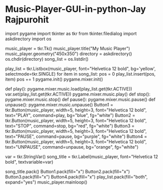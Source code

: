 # Music-Player-GUI-in-python-Jay Rajpurohit
import pygame
import tkinter as tkr
from tkinter.filedialog import askdirectory
import os

music_player = tkr.Tk()
music_player.title("My Music Player")
music_player.geometry("450x350")
directory = askdirectory()
os.chdir(directory)
song_list = os.listdir()

play_list = tkr.Listbox(music_player, font="Helvetica 12 bold", bg='yellow', selectmode=tkr.SINGLE)
for item in song_list:
    pos = 0
    play_list.insert(pos, item)
    pos += 1
pygame.init()
pygame.mixer.init()

def play():
    pygame.mixer.music.load(play_list.get(tkr.ACTIVE))
    var.set(play_list.get(tkr.ACTIVE))
    pygame.mixer.music.play()
def stop():
    pygame.mixer.music.stop()
def pause():
    pygame.mixer.music.pause()
def unpause():
    pygame.mixer.music.unpause()
Button1 = tkr.Button(music_player, width=5, height=3, font="Helvetica 12 bold", text="PLAY", command=play, bg="blue", fg="white")
Button2 = tkr.Button(music_player, width=5, height=3, font="Helvetica 12 bold", text="STOP", command=stop, bg="red", fg="white")
Button3 = tkr.Button(music_player, width=5, height=3, font="Helvetica 12 bold", text="PAUSE", command=pause, bg="purple", fg="white")
Button4 = tkr.Button(music_player, width=5, height=3, font="Helvetica 12 bold", text="UNPAUSE", command=unpause, bg="orange", fg="white")

var = tkr.StringVar() 
song_title = tkr.Label(music_player, font="Helvetica 12 bold", textvariable=var)

song_title.pack()
Button1.pack(fill="x")
Button2.pack(fill="x")
Button3.pack(fill="x")
Button4.pack(fill="x")
play_list.pack(fill="both", expand="yes")
music_player.mainloop()
